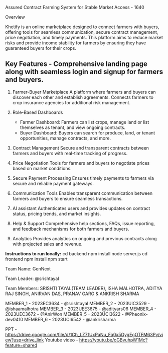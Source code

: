 Assured Contract Farming System for Stable Market Access - 1640

Overview

Khetify is an online marketplace designed to connect farmers with buyers, offering tools for seamless communication, secure contract management, price negotiation, and timely payments. This platform aims to reduce market risks and provide income stability for farmers by ensuring they have guaranteed buyers for their crops.

## Key Features - Comprehensive landing page along with seamless login and signup for farmers and buyers.

1. Farmer-Buyer Marketplace 
   A platform where farmers and buyers can discover each other and establish agreements.
   Connects farmers to crop insurance agencies for additional risk management.

3. Role-Based Dashboards
   - Farmer Dashboard: Farmers can list crops, manage land or list themselves as tenant, and view ongoing contracts.
   - Buyer Dashboard: Buyers can search for produce, land, or tenant opportunities, manage contracts, and more.
   
4. Contract Management
   Secure and transparent contracts between farmers and buyers with real-time tracking of progress.

5. Price Negotiation
   Tools for farmers and buyers to negotiate prices based on market conditions.

6. Secure Payment Processing
   Ensures timely payments to farmers via secure and reliable payment gateways.

7. Communication Tools 
   Enables transparent communication between farmers and buyers to ensure seamless transactions.

8. AI assistant
   Authenticates users and provides updates on contract status, pricing trends, and market insights.

9. Help & Support 
   Comprehensive help sections, FAQs, issue reporting, and feedback mechanisms for both farmers and buyers.

10. Analytics
    Provides analytics on ongoing and previous contracts along with projected sales and revenue.



**Instructions to run locally:**
cd backend npm install node server.js
cd frontend npm install npm start



Team Name: GenNext

Team Leader: @srishtayal

Team Members: SRISHTI TAYAL(TEAM LEADER), ISHA MALHOTRA, ADITYA RAJ SINGH, ANIRVAN DAS, PRANAV GARG & ANKRISH SHARMA

MEMBER_1 - 2023EC3634 - @srishtayal
MEMBER_2 - 2023UIC3529 - @ishaamalhotra
MEMBER_3 - 2023UEE3675 - @adityars06
MEMBER_4 - 2023UEC3672 - @AnirWon
MEMBER_5 - 2023UCI3622 - @Pheonix-dev0410
MEMBER_6 - 2023UCI6542 - @ankrisharma


PPT - https://drive.google.com/file/d/1Ch_LZ71UxPaNu_Fq0x5OygEgOTFM63Py/view?usp=drive_link
Youtube video - https://youtu.be/oGBvuhpW1Mc?feature=shared
